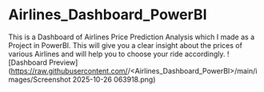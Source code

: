 # Airlines_Dashboard_PowerBI
This is a Dashboard of Airlines Price Prediction Analysis which I made as a Project in PowerBI. This will give you a clear insight about the prices of various Airlines and will help you to choose your ride accordingly.
![Dashboard Preview](https://raw.githubusercontent.com/<anirray346>/<Airlines_Dashboard_PowerBI>/main/images/Screenshot 2025-10-26 063918.png)
         
